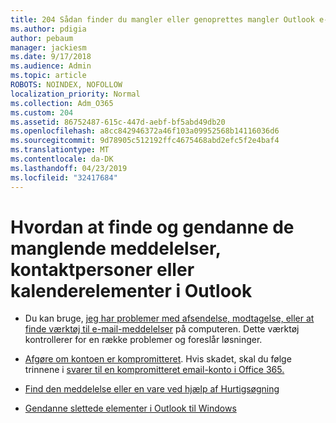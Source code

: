 ```yaml
---
title: 204 Sådan finder du mangler eller genoprettes mangler Outlook e-mail, kalender og kontaktpersoner
ms.author: pdigia
author: pebaum
manager: jackiesm
ms.date: 9/17/2018
ms.audience: Admin
ms.topic: article
ROBOTS: NOINDEX, NOFOLLOW
localization_priority: Normal
ms.collection: Adm_O365
ms.custom: 204
ms.assetid: 86752487-615c-447d-aebf-bf5abd49db20
ms.openlocfilehash: a8cc842946372a46f103a09952568b14116036d6
ms.sourcegitcommit: 9d78905c512192ffc4675468abd2efc5f2e4baf4
ms.translationtype: MT
ms.contentlocale: da-DK
ms.lasthandoff: 04/23/2019
ms.locfileid: "32417684"
---
```

# <a name="how-to-find-and-recover-missing-messages-contacts-or-calendar-items-in-outlook"></a>Hvordan at finde og gendanne de manglende meddelelser, kontaktpersoner eller kalenderelementer i Outlook

- Du kan bruge, [jeg har problemer med afsendelse, modtagelse, eller at finde værktøj til e-mail-meddelelser](https://aka.ms/SaRA-OutlookSendReceive) på computeren. Dette værktøj kontrollerer for en række problemer og foreslår løsninger. 
    
- [Afgøre om kontoen er kompromitteret](https://support.microsoft.com/help/2551603/how-to-determine-whether-your-office-365-account-has-been-compromised). Hvis skadet, skal du følge trinnene i [svarer til en kompromitteret email-konto i Office 365.](https://docs.microsoft.com/office365/enterprise/responding-to-a-compromised-email-account)
    
- [Find den meddelelse eller en vare ved hjælp af Hurtigsøgning](https://support.office.com/article/69748862-5976-47b9-98e8-ed179f1b9e4d)
    
- [Gendanne slettede elementer i Outlook til Windows](https://support.office.com/article/49e81f3c-c8f4-4426-a0b9-c0fd751d48ce)
    

